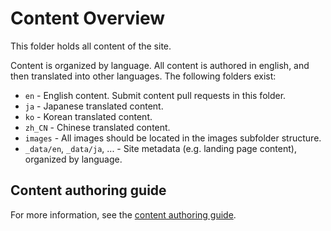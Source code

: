# Content Overview

This folder holds all content of the site.

Content is organized by language. All content is authored in english, and then translated into other languages.
The following folders exist:

- `en` - English content. Submit content pull requests in this folder.
- `ja` - Japanese translated content.
- `ko` - Korean translated content.
- `zh_CN` - Chinese translated content.
- `images` - All images should be located in the images subfolder structure.
- `_data/en`, `_data/ja`, ... - Site metadata (e.g. landing page content), organized by language. 

## Content authoring guide

For more information, see the [content authoring guide](https://developer.shotgunsoftware.com/tk-doc-generator/authoring/).
